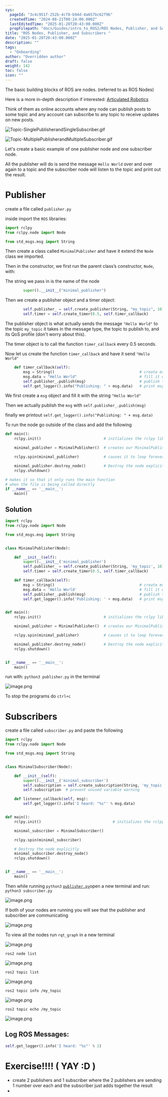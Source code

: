 ```yaml
---
sys:
  pageId: "3c4c951f-252b-4cf8-b94d-4a657bc62f9b"
  createdTime: "2024-08-21T00:24:00.000Z"
  lastEditedTime: "2025-01-28T20:43:00.000Z"
  propFilepath: "docs/Guides/intro_to_ROS2/ROS Nodes, Publisher, and Subscribers .md"
title: "ROS Nodes, Publisher, and Subscribers "
date: "2025-01-28T20:43:00.000Z"
description: ""
tags:
  - "Onboarding"
author: "Overridden author"
draft: false
weight: 142
toc: false
icon: ""
---
```


The basic building blocks of ROS are nodes. (referred to as ROS Nodes)

Here is a more in-depth description if interested: [Articulated Robotics](https://articulatedrobotics.xyz/tutorials/ready-for-ros/ros-overview#2-nodes)

Think of them as online accounts where any node can publish posts to some topic and any account can subscribe to any topic to receive updates on new posts.

![Topic-SinglePublisherandSingleSubscriber.gif](https://docs.ros.org/en/humble/_images/Topic-SinglePublisherandSingleSubscriber.gif)

![Topic-MultiplePublisherandMultipleSubscriber.gif](https://docs.ros.org/en/humble/_images/Topic-MultiplePublisherandMultipleSubscriber.gif)

Let's create a basic example of one publisher node and one subscriber node.

All the publisher will do is send the message `Hello World` over and over again to a topic and the subscriber node will listen to the topic and print out the result.

# Publisher

create a file called `publisher.py` 

inside import the `ROS` libraries:

```python
import rclpy
from rclpy.node import Node

from std_msgs.msg import String
```

Then create a class called `MinimalPublisher` and have it extend the `Node` class we imported.

Then in the constructor, we first run the parent class’s constructor, `Node`, with:

The string we pass in is the name of the node

```python
        super().__init__("minimal_publisher")
```

Then we create a publisher object and a timer object:

```python
        self.publisher_ = self.create_publisher(String, "my_topic", 10)
        self.timer = self.create_timer(0.5, self.timer_callback)
```

The publisher object is what actually sends the message `"Hello World"` to the topic `my_topic` it takes in the message type, the topic to publish to, and its QoS profile (don't worry about this).

The timer object is to call the function `timer_callback` every 0.5 seconds.

Now let us create the function `timer_callback` and have it send `"Hello World"`

```python
    def timer_callback(self):
        msg = String()                                      # create msg object
        msg.data = "Hello World"                            # fill it with data
        self.publisher_.publish(msg)                        # publish the message
        self.get_logger().info("Publishing: " + msg.data)   # print msg
```

We first create a `msg` object and fill it with the string `"Hello World"`

Then we actually publish the `msg` with `self.publisher_.publish(msg)`

finally we printout `self.get_logger().info("Publishing: " + msg.data)`

To run the node go outside of the class and add the following

```python
def main():
    rclpy.init()                            # initializes the rclpy library

    minimal_publisher = MinimalPublisher()  # creates our MinimalPublisher object

    rclpy.spin(minimal_publisher)           # causes it to loop forever

    minimal_publisher.destroy_node()        # Destroy the node explicitly
    rclpy.shutdown()

# makes it so that it only runs the main function
# when the file is being called directly
if __name__ == '__main__': 
    main()
```

## Solution

```python
import rclpy
from rclpy.node import Node

from std_msgs.msg import String


class MinimalPublisher(Node):

    def __init__(self):
        super().__init__('minimal_publisher')
        self.publisher_ = self.create_publisher(String, 'my_topic', 10)
        self.timer = self.create_timer(0.5, self.timer_callback)

    def timer_callback(self):
        msg = String()                                      # create msg object
        msg.data = 'Hello World'                            # fill it with data
        self.publisher_.publish(msg)                        # publish the message
        self.get_logger().info('Publishing: ' + msg.data)   # print msg


def main():
    rclpy.init()                            # initializes the rclpy library

    minimal_publisher = MinimalPublisher()  # creates our MinimalPublisher object

    rclpy.spin(minimal_publisher)           # causes it to loop forever

    minimal_publisher.destroy_node()        # Destroy the node explicitly
    rclpy.shutdown()


if __name__ == '__main__':
    main()
```

run with: `python3 publisher.py` in the terminal

![image.png](https://prod-files-secure.s3.us-west-2.amazonaws.com/d518164a-d88e-44d1-a4ee-3adb3bd8bce0/9214accb-ad5b-44f1-a31c-b3167c59138b/image.png?X-Amz-Algorithm=AWS4-HMAC-SHA256&X-Amz-Content-Sha256=UNSIGNED-PAYLOAD&X-Amz-Credential=ASIAZI2LB466SXYW7FMZ%2F20250616%2Fus-west-2%2Fs3%2Faws4_request&X-Amz-Date=20250616T042159Z&X-Amz-Expires=3600&X-Amz-Security-Token=IQoJb3JpZ2luX2VjEGsaCXVzLXdlc3QtMiJHMEUCIAo1ykcwVVvc6VFitp4f7dLBmy6u4pGyyTKUvQmDasBsAiEAnGpOELmbBL2Km%2FdnN5HB0fJhVGBRDp5VNvapt%2Fa92V4q%2FwMIUxAAGgw2Mzc0MjMxODM4MDUiDKDFAfXVev1yXMIeUircA%2Fc%2B2uH4k1UWhXFT%2FLgEMUxxzR36H37DCSJib8WUnliOaFOF4UYop2Wua1c6mXWTbe%2FDkZVDVZhy7EYO6Sg67VTSiBN%2BB%2BQqukoDdgu9NN1%2Bc8BAFsl3uRZSkSTtnabwF%2FdxTJsd3h%2BINAjf%2BFB3Qg3iZrs9c6L9XZZH7M%2FKrblJeL9TPKzfv0RY2%2B2QL2kZSrNa3IEqpwRytQtwQOn1qM3%2B%2BwBB5eyftCO6uD7BwHtytE7bvMJGSEdmMU62AfNqRI3fAf%2BsTl%2BHnM64yNE%2FHDpJFW%2Bd1Pxou%2F9FOl48DnSn4Y0bwWuu976%2BpqzJ5phL8Tx%2FfADLfUgvQxBFpGJMuacnW4%2BaGSGdaeByQ0ZHO%2BMlRk0eKXKQZSj%2FURb5zBi6cfmw%2Ft3C9%2BS0HLEpneAZurO%2BXK3EoXiYmf7cxXuo5akghmH3dgfMR7rYSgCvM1JFV0hS6MGRN%2Fj6jfoP8KgitlOw1xS0pGkKbGKx7ZtdHCbbSoCsu9Oe1Mlnv%2BsvDV7T0QcjvKiv87E95IMg6QoYJDnTXOacaVJnh5j24LJhtVADkDtxFqFjyEWrJiLM2RDNBAM6CAmJYxXFk2R63UlrZp7wsVWaBkUWRn6lS10%2F%2FTIZ6NokLF0wgdV%2BkS7VMML%2BvcIGOqUBOPHp85jSsWvRI%2FO4KHYQMWg1PjD%2B9qDgpLmHQmjVg%2FuQrRcWJgSVXig6oQlC%2BAPIwO3PchYX0F0e5w8Esm24%2FJDgU2WsHlDQupUXHYAtWCBJvrjNhhuINm5Z8ZFZM1w6tAFtkK%2Fi8YoUVDEelN7%2FOXTf9TwtJ%2BNr4YBiyc1ccl2WC3XAJAekBh%2FPQMCgKqYn3eY%2F%2F8CPbxgFHGRwnLSxwE3DWL7i&X-Amz-Signature=284de790fd2e5b0a6a6f0beda3bdc0133d14d4a6be7e293b3c2cf3e1e1386dc7&X-Amz-SignedHeaders=host&x-amz-checksum-mode=ENABLED&x-id=GetObject)

To stop the programs do `ctrl+c`

# Subscribers

create a file called `subscriber.py` and paste the following

```python
import rclpy
from rclpy.node import Node

from std_msgs.msg import String


class MinimalSubscriber(Node):

    def __init__(self):
        super().__init__('minimal_subscriber')
        self.subscription = self.create_subscription(String, 'my_topic', self.listener_callback, 10)
        self.subscription  # prevent unused variable warning

    def listener_callback(self, msg):
        self.get_logger().info('I heard: "%s"' % msg.data)


def main():
    rclpy.init()                                # initializes the rclpy library

    minimal_subscriber = MinimalSubscriber()

    rclpy.spin(minimal_subscriber)

    # Destroy the node explicitly
    minimal_subscriber.destroy_node()
    rclpy.shutdown()


if __name__ == '__main__':
    main()
```

Then while running `python3` [`publisher.py`](http://publisher.py/)open a new terminal and run: `python3 subscriber.py` 

![image.png](https://prod-files-secure.s3.us-west-2.amazonaws.com/d518164a-d88e-44d1-a4ee-3adb3bd8bce0/611fccf2-c738-4dbd-94e9-98f209092866/image.png?X-Amz-Algorithm=AWS4-HMAC-SHA256&X-Amz-Content-Sha256=UNSIGNED-PAYLOAD&X-Amz-Credential=ASIAZI2LB466SXYW7FMZ%2F20250616%2Fus-west-2%2Fs3%2Faws4_request&X-Amz-Date=20250616T042159Z&X-Amz-Expires=3600&X-Amz-Security-Token=IQoJb3JpZ2luX2VjEGsaCXVzLXdlc3QtMiJHMEUCIAo1ykcwVVvc6VFitp4f7dLBmy6u4pGyyTKUvQmDasBsAiEAnGpOELmbBL2Km%2FdnN5HB0fJhVGBRDp5VNvapt%2Fa92V4q%2FwMIUxAAGgw2Mzc0MjMxODM4MDUiDKDFAfXVev1yXMIeUircA%2Fc%2B2uH4k1UWhXFT%2FLgEMUxxzR36H37DCSJib8WUnliOaFOF4UYop2Wua1c6mXWTbe%2FDkZVDVZhy7EYO6Sg67VTSiBN%2BB%2BQqukoDdgu9NN1%2Bc8BAFsl3uRZSkSTtnabwF%2FdxTJsd3h%2BINAjf%2BFB3Qg3iZrs9c6L9XZZH7M%2FKrblJeL9TPKzfv0RY2%2B2QL2kZSrNa3IEqpwRytQtwQOn1qM3%2B%2BwBB5eyftCO6uD7BwHtytE7bvMJGSEdmMU62AfNqRI3fAf%2BsTl%2BHnM64yNE%2FHDpJFW%2Bd1Pxou%2F9FOl48DnSn4Y0bwWuu976%2BpqzJ5phL8Tx%2FfADLfUgvQxBFpGJMuacnW4%2BaGSGdaeByQ0ZHO%2BMlRk0eKXKQZSj%2FURb5zBi6cfmw%2Ft3C9%2BS0HLEpneAZurO%2BXK3EoXiYmf7cxXuo5akghmH3dgfMR7rYSgCvM1JFV0hS6MGRN%2Fj6jfoP8KgitlOw1xS0pGkKbGKx7ZtdHCbbSoCsu9Oe1Mlnv%2BsvDV7T0QcjvKiv87E95IMg6QoYJDnTXOacaVJnh5j24LJhtVADkDtxFqFjyEWrJiLM2RDNBAM6CAmJYxXFk2R63UlrZp7wsVWaBkUWRn6lS10%2F%2FTIZ6NokLF0wgdV%2BkS7VMML%2BvcIGOqUBOPHp85jSsWvRI%2FO4KHYQMWg1PjD%2B9qDgpLmHQmjVg%2FuQrRcWJgSVXig6oQlC%2BAPIwO3PchYX0F0e5w8Esm24%2FJDgU2WsHlDQupUXHYAtWCBJvrjNhhuINm5Z8ZFZM1w6tAFtkK%2Fi8YoUVDEelN7%2FOXTf9TwtJ%2BNr4YBiyc1ccl2WC3XAJAekBh%2FPQMCgKqYn3eY%2F%2F8CPbxgFHGRwnLSxwE3DWL7i&X-Amz-Signature=cb06ac736b011c01dfa4fd7f43ba2a328a1e3287992384303a6147980108fe2d&X-Amz-SignedHeaders=host&x-amz-checksum-mode=ENABLED&x-id=GetObject)

If both of your nodes are running you will see that the publisher and subscriber are communicating

![image.png](https://prod-files-secure.s3.us-west-2.amazonaws.com/d518164a-d88e-44d1-a4ee-3adb3bd8bce0/eea428b5-1cf0-43bb-a30b-81cbaf6c5c78/image.png?X-Amz-Algorithm=AWS4-HMAC-SHA256&X-Amz-Content-Sha256=UNSIGNED-PAYLOAD&X-Amz-Credential=ASIAZI2LB466SXYW7FMZ%2F20250616%2Fus-west-2%2Fs3%2Faws4_request&X-Amz-Date=20250616T042159Z&X-Amz-Expires=3600&X-Amz-Security-Token=IQoJb3JpZ2luX2VjEGsaCXVzLXdlc3QtMiJHMEUCIAo1ykcwVVvc6VFitp4f7dLBmy6u4pGyyTKUvQmDasBsAiEAnGpOELmbBL2Km%2FdnN5HB0fJhVGBRDp5VNvapt%2Fa92V4q%2FwMIUxAAGgw2Mzc0MjMxODM4MDUiDKDFAfXVev1yXMIeUircA%2Fc%2B2uH4k1UWhXFT%2FLgEMUxxzR36H37DCSJib8WUnliOaFOF4UYop2Wua1c6mXWTbe%2FDkZVDVZhy7EYO6Sg67VTSiBN%2BB%2BQqukoDdgu9NN1%2Bc8BAFsl3uRZSkSTtnabwF%2FdxTJsd3h%2BINAjf%2BFB3Qg3iZrs9c6L9XZZH7M%2FKrblJeL9TPKzfv0RY2%2B2QL2kZSrNa3IEqpwRytQtwQOn1qM3%2B%2BwBB5eyftCO6uD7BwHtytE7bvMJGSEdmMU62AfNqRI3fAf%2BsTl%2BHnM64yNE%2FHDpJFW%2Bd1Pxou%2F9FOl48DnSn4Y0bwWuu976%2BpqzJ5phL8Tx%2FfADLfUgvQxBFpGJMuacnW4%2BaGSGdaeByQ0ZHO%2BMlRk0eKXKQZSj%2FURb5zBi6cfmw%2Ft3C9%2BS0HLEpneAZurO%2BXK3EoXiYmf7cxXuo5akghmH3dgfMR7rYSgCvM1JFV0hS6MGRN%2Fj6jfoP8KgitlOw1xS0pGkKbGKx7ZtdHCbbSoCsu9Oe1Mlnv%2BsvDV7T0QcjvKiv87E95IMg6QoYJDnTXOacaVJnh5j24LJhtVADkDtxFqFjyEWrJiLM2RDNBAM6CAmJYxXFk2R63UlrZp7wsVWaBkUWRn6lS10%2F%2FTIZ6NokLF0wgdV%2BkS7VMML%2BvcIGOqUBOPHp85jSsWvRI%2FO4KHYQMWg1PjD%2B9qDgpLmHQmjVg%2FuQrRcWJgSVXig6oQlC%2BAPIwO3PchYX0F0e5w8Esm24%2FJDgU2WsHlDQupUXHYAtWCBJvrjNhhuINm5Z8ZFZM1w6tAFtkK%2Fi8YoUVDEelN7%2FOXTf9TwtJ%2BNr4YBiyc1ccl2WC3XAJAekBh%2FPQMCgKqYn3eY%2F%2F8CPbxgFHGRwnLSxwE3DWL7i&X-Amz-Signature=c08d744b648368cef3c0da2cb3a946ebc6aeff8c61c103c87a852fb3aceabbe0&X-Amz-SignedHeaders=host&x-amz-checksum-mode=ENABLED&x-id=GetObject)

To view all the nodes run `rqt_graph` in a new terminal

![image.png](https://prod-files-secure.s3.us-west-2.amazonaws.com/d518164a-d88e-44d1-a4ee-3adb3bd8bce0/1d98e964-4318-4d62-b5c4-8c8f78368598/image.png?X-Amz-Algorithm=AWS4-HMAC-SHA256&X-Amz-Content-Sha256=UNSIGNED-PAYLOAD&X-Amz-Credential=ASIAZI2LB466SXYW7FMZ%2F20250616%2Fus-west-2%2Fs3%2Faws4_request&X-Amz-Date=20250616T042159Z&X-Amz-Expires=3600&X-Amz-Security-Token=IQoJb3JpZ2luX2VjEGsaCXVzLXdlc3QtMiJHMEUCIAo1ykcwVVvc6VFitp4f7dLBmy6u4pGyyTKUvQmDasBsAiEAnGpOELmbBL2Km%2FdnN5HB0fJhVGBRDp5VNvapt%2Fa92V4q%2FwMIUxAAGgw2Mzc0MjMxODM4MDUiDKDFAfXVev1yXMIeUircA%2Fc%2B2uH4k1UWhXFT%2FLgEMUxxzR36H37DCSJib8WUnliOaFOF4UYop2Wua1c6mXWTbe%2FDkZVDVZhy7EYO6Sg67VTSiBN%2BB%2BQqukoDdgu9NN1%2Bc8BAFsl3uRZSkSTtnabwF%2FdxTJsd3h%2BINAjf%2BFB3Qg3iZrs9c6L9XZZH7M%2FKrblJeL9TPKzfv0RY2%2B2QL2kZSrNa3IEqpwRytQtwQOn1qM3%2B%2BwBB5eyftCO6uD7BwHtytE7bvMJGSEdmMU62AfNqRI3fAf%2BsTl%2BHnM64yNE%2FHDpJFW%2Bd1Pxou%2F9FOl48DnSn4Y0bwWuu976%2BpqzJ5phL8Tx%2FfADLfUgvQxBFpGJMuacnW4%2BaGSGdaeByQ0ZHO%2BMlRk0eKXKQZSj%2FURb5zBi6cfmw%2Ft3C9%2BS0HLEpneAZurO%2BXK3EoXiYmf7cxXuo5akghmH3dgfMR7rYSgCvM1JFV0hS6MGRN%2Fj6jfoP8KgitlOw1xS0pGkKbGKx7ZtdHCbbSoCsu9Oe1Mlnv%2BsvDV7T0QcjvKiv87E95IMg6QoYJDnTXOacaVJnh5j24LJhtVADkDtxFqFjyEWrJiLM2RDNBAM6CAmJYxXFk2R63UlrZp7wsVWaBkUWRn6lS10%2F%2FTIZ6NokLF0wgdV%2BkS7VMML%2BvcIGOqUBOPHp85jSsWvRI%2FO4KHYQMWg1PjD%2B9qDgpLmHQmjVg%2FuQrRcWJgSVXig6oQlC%2BAPIwO3PchYX0F0e5w8Esm24%2FJDgU2WsHlDQupUXHYAtWCBJvrjNhhuINm5Z8ZFZM1w6tAFtkK%2Fi8YoUVDEelN7%2FOXTf9TwtJ%2BNr4YBiyc1ccl2WC3XAJAekBh%2FPQMCgKqYn3eY%2F%2F8CPbxgFHGRwnLSxwE3DWL7i&X-Amz-Signature=437c158378e0113ebd8e79dfcdd73309bab2be964eb18d8130d88d8ba5f49893&X-Amz-SignedHeaders=host&x-amz-checksum-mode=ENABLED&x-id=GetObject)

`ros2 node list`

![image.png](https://prod-files-secure.s3.us-west-2.amazonaws.com/d518164a-d88e-44d1-a4ee-3adb3bd8bce0/680ac8cf-e6d9-4164-9ece-5b9a6fccffee/image.png?X-Amz-Algorithm=AWS4-HMAC-SHA256&X-Amz-Content-Sha256=UNSIGNED-PAYLOAD&X-Amz-Credential=ASIAZI2LB466SXYW7FMZ%2F20250616%2Fus-west-2%2Fs3%2Faws4_request&X-Amz-Date=20250616T042159Z&X-Amz-Expires=3600&X-Amz-Security-Token=IQoJb3JpZ2luX2VjEGsaCXVzLXdlc3QtMiJHMEUCIAo1ykcwVVvc6VFitp4f7dLBmy6u4pGyyTKUvQmDasBsAiEAnGpOELmbBL2Km%2FdnN5HB0fJhVGBRDp5VNvapt%2Fa92V4q%2FwMIUxAAGgw2Mzc0MjMxODM4MDUiDKDFAfXVev1yXMIeUircA%2Fc%2B2uH4k1UWhXFT%2FLgEMUxxzR36H37DCSJib8WUnliOaFOF4UYop2Wua1c6mXWTbe%2FDkZVDVZhy7EYO6Sg67VTSiBN%2BB%2BQqukoDdgu9NN1%2Bc8BAFsl3uRZSkSTtnabwF%2FdxTJsd3h%2BINAjf%2BFB3Qg3iZrs9c6L9XZZH7M%2FKrblJeL9TPKzfv0RY2%2B2QL2kZSrNa3IEqpwRytQtwQOn1qM3%2B%2BwBB5eyftCO6uD7BwHtytE7bvMJGSEdmMU62AfNqRI3fAf%2BsTl%2BHnM64yNE%2FHDpJFW%2Bd1Pxou%2F9FOl48DnSn4Y0bwWuu976%2BpqzJ5phL8Tx%2FfADLfUgvQxBFpGJMuacnW4%2BaGSGdaeByQ0ZHO%2BMlRk0eKXKQZSj%2FURb5zBi6cfmw%2Ft3C9%2BS0HLEpneAZurO%2BXK3EoXiYmf7cxXuo5akghmH3dgfMR7rYSgCvM1JFV0hS6MGRN%2Fj6jfoP8KgitlOw1xS0pGkKbGKx7ZtdHCbbSoCsu9Oe1Mlnv%2BsvDV7T0QcjvKiv87E95IMg6QoYJDnTXOacaVJnh5j24LJhtVADkDtxFqFjyEWrJiLM2RDNBAM6CAmJYxXFk2R63UlrZp7wsVWaBkUWRn6lS10%2F%2FTIZ6NokLF0wgdV%2BkS7VMML%2BvcIGOqUBOPHp85jSsWvRI%2FO4KHYQMWg1PjD%2B9qDgpLmHQmjVg%2FuQrRcWJgSVXig6oQlC%2BAPIwO3PchYX0F0e5w8Esm24%2FJDgU2WsHlDQupUXHYAtWCBJvrjNhhuINm5Z8ZFZM1w6tAFtkK%2Fi8YoUVDEelN7%2FOXTf9TwtJ%2BNr4YBiyc1ccl2WC3XAJAekBh%2FPQMCgKqYn3eY%2F%2F8CPbxgFHGRwnLSxwE3DWL7i&X-Amz-Signature=d36a7634c27b04fe0d0af2adf4504e162f8f9436d0e7bff2a81ed16405d36daf&X-Amz-SignedHeaders=host&x-amz-checksum-mode=ENABLED&x-id=GetObject)

`ros2 topic list`

![image.png](https://prod-files-secure.s3.us-west-2.amazonaws.com/d518164a-d88e-44d1-a4ee-3adb3bd8bce0/eee2ebe1-27ef-4a4a-96fb-2ca54126fb29/image.png?X-Amz-Algorithm=AWS4-HMAC-SHA256&X-Amz-Content-Sha256=UNSIGNED-PAYLOAD&X-Amz-Credential=ASIAZI2LB466SXYW7FMZ%2F20250616%2Fus-west-2%2Fs3%2Faws4_request&X-Amz-Date=20250616T042159Z&X-Amz-Expires=3600&X-Amz-Security-Token=IQoJb3JpZ2luX2VjEGsaCXVzLXdlc3QtMiJHMEUCIAo1ykcwVVvc6VFitp4f7dLBmy6u4pGyyTKUvQmDasBsAiEAnGpOELmbBL2Km%2FdnN5HB0fJhVGBRDp5VNvapt%2Fa92V4q%2FwMIUxAAGgw2Mzc0MjMxODM4MDUiDKDFAfXVev1yXMIeUircA%2Fc%2B2uH4k1UWhXFT%2FLgEMUxxzR36H37DCSJib8WUnliOaFOF4UYop2Wua1c6mXWTbe%2FDkZVDVZhy7EYO6Sg67VTSiBN%2BB%2BQqukoDdgu9NN1%2Bc8BAFsl3uRZSkSTtnabwF%2FdxTJsd3h%2BINAjf%2BFB3Qg3iZrs9c6L9XZZH7M%2FKrblJeL9TPKzfv0RY2%2B2QL2kZSrNa3IEqpwRytQtwQOn1qM3%2B%2BwBB5eyftCO6uD7BwHtytE7bvMJGSEdmMU62AfNqRI3fAf%2BsTl%2BHnM64yNE%2FHDpJFW%2Bd1Pxou%2F9FOl48DnSn4Y0bwWuu976%2BpqzJ5phL8Tx%2FfADLfUgvQxBFpGJMuacnW4%2BaGSGdaeByQ0ZHO%2BMlRk0eKXKQZSj%2FURb5zBi6cfmw%2Ft3C9%2BS0HLEpneAZurO%2BXK3EoXiYmf7cxXuo5akghmH3dgfMR7rYSgCvM1JFV0hS6MGRN%2Fj6jfoP8KgitlOw1xS0pGkKbGKx7ZtdHCbbSoCsu9Oe1Mlnv%2BsvDV7T0QcjvKiv87E95IMg6QoYJDnTXOacaVJnh5j24LJhtVADkDtxFqFjyEWrJiLM2RDNBAM6CAmJYxXFk2R63UlrZp7wsVWaBkUWRn6lS10%2F%2FTIZ6NokLF0wgdV%2BkS7VMML%2BvcIGOqUBOPHp85jSsWvRI%2FO4KHYQMWg1PjD%2B9qDgpLmHQmjVg%2FuQrRcWJgSVXig6oQlC%2BAPIwO3PchYX0F0e5w8Esm24%2FJDgU2WsHlDQupUXHYAtWCBJvrjNhhuINm5Z8ZFZM1w6tAFtkK%2Fi8YoUVDEelN7%2FOXTf9TwtJ%2BNr4YBiyc1ccl2WC3XAJAekBh%2FPQMCgKqYn3eY%2F%2F8CPbxgFHGRwnLSxwE3DWL7i&X-Amz-Signature=3151e66c8e255063a4f1236b9ea2ae85591676bdec1c44719c76879ccd232d69&X-Amz-SignedHeaders=host&x-amz-checksum-mode=ENABLED&x-id=GetObject)

`ros2 topic info /my_topic`

![image.png](https://prod-files-secure.s3.us-west-2.amazonaws.com/d518164a-d88e-44d1-a4ee-3adb3bd8bce0/6288ef12-cb9e-406f-b9eb-65feed3a9011/image.png?X-Amz-Algorithm=AWS4-HMAC-SHA256&X-Amz-Content-Sha256=UNSIGNED-PAYLOAD&X-Amz-Credential=ASIAZI2LB466SXYW7FMZ%2F20250616%2Fus-west-2%2Fs3%2Faws4_request&X-Amz-Date=20250616T042159Z&X-Amz-Expires=3600&X-Amz-Security-Token=IQoJb3JpZ2luX2VjEGsaCXVzLXdlc3QtMiJHMEUCIAo1ykcwVVvc6VFitp4f7dLBmy6u4pGyyTKUvQmDasBsAiEAnGpOELmbBL2Km%2FdnN5HB0fJhVGBRDp5VNvapt%2Fa92V4q%2FwMIUxAAGgw2Mzc0MjMxODM4MDUiDKDFAfXVev1yXMIeUircA%2Fc%2B2uH4k1UWhXFT%2FLgEMUxxzR36H37DCSJib8WUnliOaFOF4UYop2Wua1c6mXWTbe%2FDkZVDVZhy7EYO6Sg67VTSiBN%2BB%2BQqukoDdgu9NN1%2Bc8BAFsl3uRZSkSTtnabwF%2FdxTJsd3h%2BINAjf%2BFB3Qg3iZrs9c6L9XZZH7M%2FKrblJeL9TPKzfv0RY2%2B2QL2kZSrNa3IEqpwRytQtwQOn1qM3%2B%2BwBB5eyftCO6uD7BwHtytE7bvMJGSEdmMU62AfNqRI3fAf%2BsTl%2BHnM64yNE%2FHDpJFW%2Bd1Pxou%2F9FOl48DnSn4Y0bwWuu976%2BpqzJ5phL8Tx%2FfADLfUgvQxBFpGJMuacnW4%2BaGSGdaeByQ0ZHO%2BMlRk0eKXKQZSj%2FURb5zBi6cfmw%2Ft3C9%2BS0HLEpneAZurO%2BXK3EoXiYmf7cxXuo5akghmH3dgfMR7rYSgCvM1JFV0hS6MGRN%2Fj6jfoP8KgitlOw1xS0pGkKbGKx7ZtdHCbbSoCsu9Oe1Mlnv%2BsvDV7T0QcjvKiv87E95IMg6QoYJDnTXOacaVJnh5j24LJhtVADkDtxFqFjyEWrJiLM2RDNBAM6CAmJYxXFk2R63UlrZp7wsVWaBkUWRn6lS10%2F%2FTIZ6NokLF0wgdV%2BkS7VMML%2BvcIGOqUBOPHp85jSsWvRI%2FO4KHYQMWg1PjD%2B9qDgpLmHQmjVg%2FuQrRcWJgSVXig6oQlC%2BAPIwO3PchYX0F0e5w8Esm24%2FJDgU2WsHlDQupUXHYAtWCBJvrjNhhuINm5Z8ZFZM1w6tAFtkK%2Fi8YoUVDEelN7%2FOXTf9TwtJ%2BNr4YBiyc1ccl2WC3XAJAekBh%2FPQMCgKqYn3eY%2F%2F8CPbxgFHGRwnLSxwE3DWL7i&X-Amz-Signature=2443a45eea35c9bb160fcf0a396a678e60849e8d494a4b079601cdeaf85f124a&X-Amz-SignedHeaders=host&x-amz-checksum-mode=ENABLED&x-id=GetObject)

`ros2 topic echo /my_topic`

![image.png](https://prod-files-secure.s3.us-west-2.amazonaws.com/d518164a-d88e-44d1-a4ee-3adb3bd8bce0/0a6fcb4d-422d-4a6c-a803-749ef4adf2c6/image.png?X-Amz-Algorithm=AWS4-HMAC-SHA256&X-Amz-Content-Sha256=UNSIGNED-PAYLOAD&X-Amz-Credential=ASIAZI2LB466SXYW7FMZ%2F20250616%2Fus-west-2%2Fs3%2Faws4_request&X-Amz-Date=20250616T042159Z&X-Amz-Expires=3600&X-Amz-Security-Token=IQoJb3JpZ2luX2VjEGsaCXVzLXdlc3QtMiJHMEUCIAo1ykcwVVvc6VFitp4f7dLBmy6u4pGyyTKUvQmDasBsAiEAnGpOELmbBL2Km%2FdnN5HB0fJhVGBRDp5VNvapt%2Fa92V4q%2FwMIUxAAGgw2Mzc0MjMxODM4MDUiDKDFAfXVev1yXMIeUircA%2Fc%2B2uH4k1UWhXFT%2FLgEMUxxzR36H37DCSJib8WUnliOaFOF4UYop2Wua1c6mXWTbe%2FDkZVDVZhy7EYO6Sg67VTSiBN%2BB%2BQqukoDdgu9NN1%2Bc8BAFsl3uRZSkSTtnabwF%2FdxTJsd3h%2BINAjf%2BFB3Qg3iZrs9c6L9XZZH7M%2FKrblJeL9TPKzfv0RY2%2B2QL2kZSrNa3IEqpwRytQtwQOn1qM3%2B%2BwBB5eyftCO6uD7BwHtytE7bvMJGSEdmMU62AfNqRI3fAf%2BsTl%2BHnM64yNE%2FHDpJFW%2Bd1Pxou%2F9FOl48DnSn4Y0bwWuu976%2BpqzJ5phL8Tx%2FfADLfUgvQxBFpGJMuacnW4%2BaGSGdaeByQ0ZHO%2BMlRk0eKXKQZSj%2FURb5zBi6cfmw%2Ft3C9%2BS0HLEpneAZurO%2BXK3EoXiYmf7cxXuo5akghmH3dgfMR7rYSgCvM1JFV0hS6MGRN%2Fj6jfoP8KgitlOw1xS0pGkKbGKx7ZtdHCbbSoCsu9Oe1Mlnv%2BsvDV7T0QcjvKiv87E95IMg6QoYJDnTXOacaVJnh5j24LJhtVADkDtxFqFjyEWrJiLM2RDNBAM6CAmJYxXFk2R63UlrZp7wsVWaBkUWRn6lS10%2F%2FTIZ6NokLF0wgdV%2BkS7VMML%2BvcIGOqUBOPHp85jSsWvRI%2FO4KHYQMWg1PjD%2B9qDgpLmHQmjVg%2FuQrRcWJgSVXig6oQlC%2BAPIwO3PchYX0F0e5w8Esm24%2FJDgU2WsHlDQupUXHYAtWCBJvrjNhhuINm5Z8ZFZM1w6tAFtkK%2Fi8YoUVDEelN7%2FOXTf9TwtJ%2BNr4YBiyc1ccl2WC3XAJAekBh%2FPQMCgKqYn3eY%2F%2F8CPbxgFHGRwnLSxwE3DWL7i&X-Amz-Signature=6c2c719e2273e277a0de8558ac8e167c4a61ea7ce6a161686f95fe5361666a47&X-Amz-SignedHeaders=host&x-amz-checksum-mode=ENABLED&x-id=GetObject)

## Log ROS Messages:

```python
self.get_logger().info('I heard: "%s"' % 2)
```

# Exercise!!!! ( YAY :D )

- create 2 publishers and 1 subscriber where the 2 publishers are sending 1 number over each and the subscriber just adds together the result
- 
